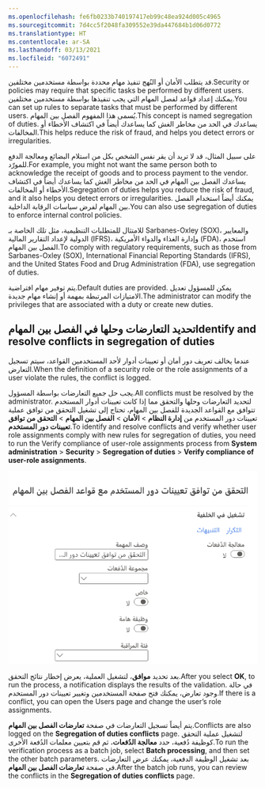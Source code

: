 ```yaml
---
ms.openlocfilehash: fe6fb0233b740197417eb99c48ea924d005c4965
ms.sourcegitcommit: 7d4cc5f2048fa309552e39da447684b1d06d0772
ms.translationtype: HT
ms.contentlocale: ar-SA
ms.lasthandoff: 03/13/2021
ms.locfileid: "6072491"
---
```

<span data-ttu-id="51bdd-101">قد يتطلب الأمان أو النُهج تنفيذ مهام محددة بواسطة مستخدمين مختلفين.</span><span class="sxs-lookup"><span data-stu-id="51bdd-101">Security or policies may require that specific tasks be performed by different users.</span></span> <span data-ttu-id="51bdd-102">يمكنك إعداد قواعد لفصل المهام التي يجب تنفيذها بواسطة مستخدمين مختلفين.</span><span class="sxs-lookup"><span data-stu-id="51bdd-102">You can set up rules to separate tasks that must be performed by different users.</span></span> <span data-ttu-id="51bdd-103">يُسمى هذا المفهوم الفصل بين المهام.</span><span class="sxs-lookup"><span data-stu-id="51bdd-103">This concept is named segregation of duties.</span></span> <span data-ttu-id="51bdd-104">يساعدك في الحد من مخاطر الغش كما يساعدك أيضاً في اكتشاف الأخطاء أو المخالفات.</span><span class="sxs-lookup"><span data-stu-id="51bdd-104">This helps reduce the risk of fraud, and helps you detect errors or irregularities.</span></span>

<span data-ttu-id="51bdd-105">على سبيل المثال، قد لا تريد أن يقر نفس الشخص بكل من استلام البضائع ومعالجة الدفع للمورّد.</span><span class="sxs-lookup"><span data-stu-id="51bdd-105">For example, you might not want the same person both to acknowledge the receipt of goods and to process payment to the vendor.</span></span> <span data-ttu-id="51bdd-106">يساعدك الفصل بين المهام في الحد من مخاطر الغش كما يساعدك أيضاً في اكتشاف الأخطاء أو المخالفات.</span><span class="sxs-lookup"><span data-stu-id="51bdd-106">Segregation of duties helps you reduce the risk of fraud, and it also helps you detect errors or irregularities.</span></span> <span data-ttu-id="51bdd-107">يمكنك أيضاً استخدام الفصل بين المهام لفرض سياسات الرقابة الداخلية.</span><span class="sxs-lookup"><span data-stu-id="51bdd-107">You can also use segregation of duties to enforce internal control policies.</span></span> 

<span data-ttu-id="51bdd-108">للامتثال للمتطلبات التنظيمية، مثل تلك الخاصة بـ Sarbanes-Oxley (SOX)، والمعايير الدولية لإعداد التقارير المالية (IFRS)، وإدارة الغذاء والدواء الأمريكية (FDA)، استخدم الفصل بين المهام.</span><span class="sxs-lookup"><span data-stu-id="51bdd-108">To comply with regulatory requirements, such as those from Sarbanes-Oxley (SOX), International Financial Reporting Standards (IFRS), and the United States Food and Drug Administration (FDA), use segregation of duties.</span></span> 

<span data-ttu-id="51bdd-109">يتم توفير مهام افتراضية.</span><span class="sxs-lookup"><span data-stu-id="51bdd-109">Default duties are provided.</span></span> <span data-ttu-id="51bdd-110">يمكن للمسؤول تعديل الامتيازات المرتبطة بمهمة أو إنشاء مهام جديدة.</span><span class="sxs-lookup"><span data-stu-id="51bdd-110">The administrator can modify the privileges that are associated with a duty or create new duties.</span></span>

## <a name="identify-and-resolve-conflicts-in-segregation-of-duties"></a><span data-ttu-id="51bdd-111">تحديد التعارضات وحلها في الفصل بين المهام</span><span class="sxs-lookup"><span data-stu-id="51bdd-111">Identify and resolve conflicts in segregation of duties</span></span>

<span data-ttu-id="51bdd-112">عندما يخالف تعريف دور أمان أو تعيينات أدوار لأحد المستخدمين القواعد، سيتم تسجيل التعارض.</span><span class="sxs-lookup"><span data-stu-id="51bdd-112">When the definition of a security role or the role assignments of a user violate the rules, the conflict is logged.</span></span> 

<span data-ttu-id="51bdd-113">يجب حل جميع التعارضات بواسطة المسؤول.</span><span class="sxs-lookup"><span data-stu-id="51bdd-113">All conflicts must be resolved by the administrator.</span></span> <span data-ttu-id="51bdd-114">لتحديد التعارضات وحلها والتحقق مما إذا كانت تعيينات أدوار المستخدم تتوافق مع القواعد الجديدة للفصل بين المهام، تحتاج إلى تشغيل التحقق من توافق عملية تعيينات دور المستخدم من **إدارة النظام** > **الأمان** > **الفصل بين المهام** > **التحقق من توافق تعيينات دور المستخدم**.</span><span class="sxs-lookup"><span data-stu-id="51bdd-114">To identify and resolve conflicts and verify whether user role assignments comply with new rules for segregation of duties, you need to run the Verify compliance of user-role assignments process from **System administration** > **Security** > **Segregation of duties** > **Verify compliance of user-role assignments**.</span></span>
 
![لقطة شاشة لصفحة التحقق من توافق تعيينات دور المستخدم مع قواعد الفصل بين المهام.](../media/verify-compliance.png)

<span data-ttu-id="51bdd-116">بعد تحديد **موافق**، لتشغيل العملية، يعرض إخطار نتائج التحقق.</span><span class="sxs-lookup"><span data-stu-id="51bdd-116">After you select **OK**, to run the process, a notification displays the results of the validation.</span></span> <span data-ttu-id="51bdd-117">في حالة وجود تعارض، يمكنك فتح صفحة المستخدمين وتغيير تعيينات دور المستخدم.</span><span class="sxs-lookup"><span data-stu-id="51bdd-117">If there is a conflict, you can open the Users page and change the user’s role assignments.</span></span> 

<span data-ttu-id="51bdd-118">يتم أيضاً تسجيل التعارضات في صفحة **تعارضات الفصل بين المهام**.</span><span class="sxs-lookup"><span data-stu-id="51bdd-118">Conflicts are also logged on the **Segregation of duties conflicts** page.</span></span> <span data-ttu-id="51bdd-119">لتشغيل عملية التحقق كوظيفة دُفعية، حدد **معالجة الدُفعات**، ثم قم بتعيين معلمات الدُفعة الأخرى.</span><span class="sxs-lookup"><span data-stu-id="51bdd-119">To run the verification process as a batch job, select **Batch processing**, and then set the other batch parameters.</span></span> <span data-ttu-id="51bdd-120">بعد تشغيل الوظيفة الدفعية، يمكنك عرض التعارضات في صفحة **تعارضات الفصل بين المهام**.</span><span class="sxs-lookup"><span data-stu-id="51bdd-120">After the batch job runs, you can review the conflicts in the **Segregation of duties conflicts** page.</span></span>